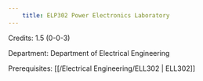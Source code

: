 ```yaml
---
    title: ELP302 Power Electronics Laboratory
---
```

Credits: 1.5 (0-0-3)

Department: Department of Electrical Engineering

Prerequisites: [[/Electrical Engineering/ELL302 | ELL302]]

